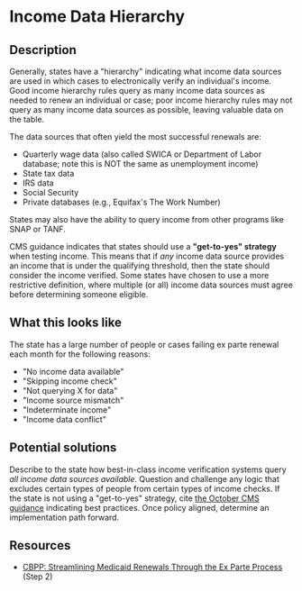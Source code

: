 # Income Data Hierarchy

## Description

Generally, states have a "hierarchy" indicating what income data sources are used in which cases to electronically verify an individual's income. Good income hierarchy rules query as many income data sources as needed to renew an individual or case; poor income hierarchy rules may not query as many income data sources as possible, leaving valuable data on the table.

The data sources that often yield the most successful renewals are:
  - Quarterly wage data (also called SWICA or Department of Labor database; note this is NOT the same as unemployment income)
  - State tax data
  - IRS data
  - Social Security
  - Private databases (e.g., Equifax's The Work Number)

States may also have the ability to query income from other programs like SNAP or TANF.

CMS guidance indicates that states should use a **"get-to-yes" strategy** when testing income. This means that if _any_ income data source provides an income that is under the qualifying threshold, then the state should consider the income verified. Some states have chosen to use a more restrictive definition, where multiple (or all) income data sources must agree before determining someone eligible.

## What this looks like

The state has a large number of people or cases failing ex parte renewal each month for the following reasons:
  - "No income data available"
  - "Skipping income check"
  - "Not querying X for data"
  - "Income source mismatch"
  - "Indeterminate income"
  - "Income data conflict"

## Potential solutions

Describe to the state how best-in-class income verification systems query _all income data sources available_. Question and challenge any logic that excludes certain types of people from certain types of income checks. If the state is not using a "get-to-yes" strategy, cite [the October CMS guidance](https://www.medicaid.gov/sites/default/files/2022-10/ex-parte-renewal-102022.pdf) indicating best practices. Once policy aligned, determine an implementation path forward.

## Resources

- [CBPP: Streamlining Medicaid Renewals Through the Ex Parte Process](https://www.cbpp.org/research/health/streamlining-medicaid-renewals-through-the-ex-parte-process) (Step 2)
